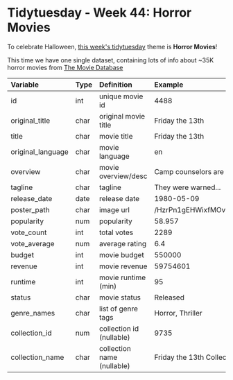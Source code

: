 # Tidytuesday - Week 44: Horror Movies

To celebrate Halloween, [this week's tidytuesday](https://github.com/rfordatascience/tidytuesday/tree/master/data/2022/2022-11-01) theme is **Horror Movies**!

This time we have one single dataset, containing lots of info about ~35K horror movies from [The Movie Database](https://www.themoviedb.org)

| Variable          | Type | Definition                 | Example                         |
| :---------------- | :--- | :------------------------- | :------------------------------ |
| id                | int  | unique movie id            | 4488                            |
| original_title    | char | original movie title       | Friday the 13th                 |
| title             | char | movie title                | Friday the 13th                 |
| original_language | char | movie language             | en                              |
| overview          | char | movie overview/desc        | Camp counselors are stalked...  |
| tagline           | char | tagline                    | They were warned...             |
| release_date      | date | release date               | 1980-05-09                      |
| poster_path       | char | image url                  | /HzrPn1gEHWixfMOvOehOTlHROo.jpg |
| popularity        | num  | popularity                 | 58.957                          |
| vote_count        | int  | total votes                | 2289                            |
| vote_average      | num  | average rating             | 6.4                             |
| budget            | int  | movie budget               | 550000                          |
| revenue           | int  | movie revenue              | 59754601                        |
| runtime           | int  | movie runtime (min)        | 95                              |
| status            | char | movie status               | Released                        |
| genre_names       | char | list of genre tags         | Horror, Thriller                |
| collection_id     | num  | collection id (nullable)   | 9735                            |
| collection_name   | char | collection name (nullable) | Friday the 13th Collection      |